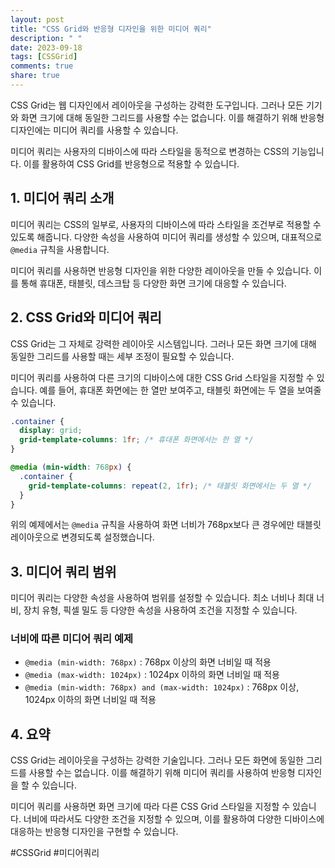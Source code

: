 ```yaml
---
layout: post
title: "CSS Grid와 반응형 디자인을 위한 미디어 쿼리"
description: " "
date: 2023-09-18
tags: [CSSGrid]
comments: true
share: true
---
```


CSS Grid는 웹 디자인에서 레이아웃을 구성하는 강력한 도구입니다. 그러나 모든 기기와 화면 크기에 대해 동일한 그리드를 사용할 수는 없습니다. 이를 해결하기 위해 반응형 디자인에는 미디어 쿼리를 사용할 수 있습니다.

미디어 쿼리는 사용자의 디바이스에 따라 스타일을 동적으로 변경하는 CSS의 기능입니다. 이를 활용하여 CSS Grid를 반응형으로 적용할 수 있습니다. 

## 1. 미디어 쿼리 소개

미디어 쿼리는 CSS의 일부로, 사용자의 디바이스에 따라 스타일을 조건부로 적용할 수 있도록 해줍니다. 다양한 속성을 사용하여 미디어 쿼리를 생성할 수 있으며, 대표적으로 `@media` 규칙을 사용합니다.

미디어 쿼리를 사용하면 반응형 디자인을 위한 다양한 레이아웃을 만들 수 있습니다. 이를 통해 휴대폰, 태블릿, 데스크탑 등 다양한 화면 크기에 대응할 수 있습니다.

## 2. CSS Grid와 미디어 쿼리

CSS Grid는 그 자체로 강력한 레이아웃 시스템입니다. 그러나 모든 화면 크기에 대해 동일한 그리드를 사용할 때는 세부 조정이 필요할 수 있습니다.

미디어 쿼리를 사용하여 다른 크기의 디바이스에 대한 CSS Grid 스타일을 지정할 수 있습니다. 예를 들어, 휴대폰 화면에는 한 열만 보여주고, 태블릿 화면에는 두 열을 보여줄 수 있습니다.

```css
.container {
  display: grid;
  grid-template-columns: 1fr; /* 휴대폰 화면에서는 한 열 */
}

@media (min-width: 768px) {
  .container {
    grid-template-columns: repeat(2, 1fr); /* 태블릿 화면에서는 두 열 */
  }
}
```

위의 예제에서는 `@media` 규칙을 사용하여 화면 너비가 768px보다 큰 경우에만 태블릿 레이아웃으로 변경되도록 설정했습니다.

## 3. 미디어 쿼리 범위

미디어 쿼리는 다양한 속성을 사용하여 범위를 설정할 수 있습니다. 최소 너비나 최대 너비, 장치 유형, 픽셀 밀도 등 다양한 속성을 사용하여 조건을 지정할 수 있습니다.

### 너비에 따른 미디어 쿼리 예제

- `@media (min-width: 768px)` : 768px 이상의 화면 너비일 때 적용
- `@media (max-width: 1024px)` : 1024px 이하의 화면 너비일 때 적용
- `@media (min-width: 768px) and (max-width: 1024px)` : 768px 이상, 1024px 이하의 화면 너비일 때 적용

## 4. 요약

CSS Grid는 레이아웃을 구성하는 강력한 기술입니다. 그러나 모든 화면에 동일한 그리드를 사용할 수는 없습니다. 이를 해결하기 위해 미디어 쿼리를 사용하여 반응형 디자인을 할 수 있습니다.

미디어 쿼리를 사용하면 화면 크기에 따라 다른 CSS Grid 스타일을 지정할 수 있습니다. 너비에 따라서도 다양한 조건을 지정할 수 있으며, 이를 활용하여 다양한 디바이스에 대응하는 반응형 디자인을 구현할 수 있습니다.

#CSSGrid #미디어쿼리
